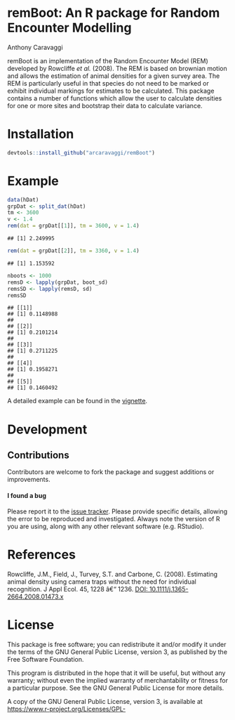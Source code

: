 # remBoot: An R package for Random Encounter Modelling
Anthony Caravaggi  


remBoot is an implementation of the Random Encounter Model (REM) developed by Rowcliffe _et al._ (2008). The REM is based on brownian motion and allows the estimation of animal densities for a given survey area. The REM is particularly useful in that species do not need to be marked or exhibit individual markings for estimates to be calculated. This package contains a number of functions which allow the user to calculate densities for one or more sites and bootstrap their data to calculate variance.   

# Installation


```r
devtools::install_github("arcaravaggi/remBoot")
```

# Example


```r
data(hDat)  
grpDat <- split_dat(hDat)  
tm <- 3600  
v <- 1.4  
rem(dat = grpDat[[1]], tm = 3600, v = 1.4)  
```

```
## [1] 2.249995
```

```r
rem(dat = grpDat[[2]], tm = 3360, v = 1.4)  
```

```
## [1] 1.153592
```

```r
nboots <- 1000  
remsD <- lapply(grpDat, boot_sd)   
remsSD <- lapply(remsD, sd)  
remsSD  
```

```
## [[1]]
## [1] 0.1148988
## 
## [[2]]
## [1] 0.2101214
## 
## [[3]]
## [1] 0.2711225
## 
## [[4]]
## [1] 0.1958271
## 
## [[5]]
## [1] 0.1460492
```

A detailed example can be found in the [vignette][vig].

[vig]: http://htmlpreview.github.io/?https://github.com/arcaravaggi/remBoot/blob/master/vignettes/remBoot.html 

# Development

## Contributions

Contributors are welcome to fork the package and suggest additions or improvements.  

#### I found a bug

Please report it to the [issue tracker][issues]. Please provide specific details, allowing the error to be reproduced and investigated. Always note the version of R you are using, along with any other relevant software (e.g. RStudio).  

[issues]: https://github.com/arcaravaggi/remBoot/issues

# References

Rowcliffe, J.M., Field, J., Turvey, S.T. and Carbone, C. (2008). Estimating animal density using camera traps without the need for individual recognition. J Appl Ecol. 45, 1228 â€“ 1236. [DOI: 10.1111/j.1365-2664.2008.01473.x](http://onlinelibrary.wiley.com/doi/10.1111/j.1365-2664.2008.01473.x/abstract)

# License

This package is free software; you can redistribute it and/or modify it under the terms of the GNU General Public License, version 3, as published by the Free Software Foundation.

This program is distributed in the hope that it will be useful, but without any warranty; without even the implied warranty of merchantability or fitness for a particular purpose. See the GNU General Public License for more details.

A copy of the GNU General Public License, version 3, is available at https://www.r-project.org/Licenses/GPL-
